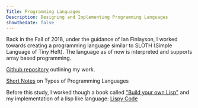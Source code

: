 ```yaml
---
Title: Programming Languages 
Description: Designing and Implementing Programming Languages
showthedate: false
---
```


Back in the Fall of 2018, under the guidance of Ian Finlayson, I worked towards creating a programming language similar to SLOTH (Simple Language of Tiny Heft). The language as of now is interpreted and supports array based programming.

[Github repository](https://github.com/brandon-rozek/sloth) outlining my work.

[Short Notes](types/) on Types of Programming Languages

Before this study, I worked though a book called ["Build your own Lisp"](https://www.buildyourownlisp.com/) and my implementation of a lisp like language: [Lispy Code](https://github.com/brandon-rozek/lispy)
